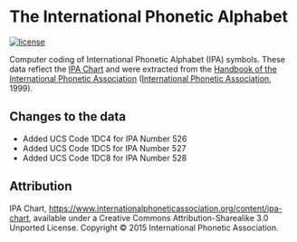 # The International Phonetic Alphabet

[![license][license-badge]][LICENSE]

Computer coding of International Phonetic Alphabet (IPA) symbols. These data reflect the [IPA Chart] and were extracted from the [Handbook of the International Phonetic Association] ([International Phonetic Association], 1999).

## Changes to the data
* Added UCS Code 1DC4 for IPA Number 526
* Added UCS Code 1DC5 for IPA Number 527
* Added UCS Code 1DC8 for IPA Number 528

## Attribution
IPA Chart, https://www.internationalphoneticassociation.org/content/ipa-chart, available under a Creative Commons Attribution-Sharealike 3.0 Unported License. Copyright © 2015 International Phonetic Association.

[IPA Chart]: ./IPA_Kiel_2015.pdf
[LICENSE]: ./LICENSE
[license-badge]: https://img.shields.io/badge/CC--BY--SA-3.0-0038e2.svg?style=flat-square

[Handbook of the International Phonetic Association]: https://www.internationalphoneticassociation.org/content/handbook-ipa
[International Phonetic Association]: https://www.internationalphoneticassociation.org/